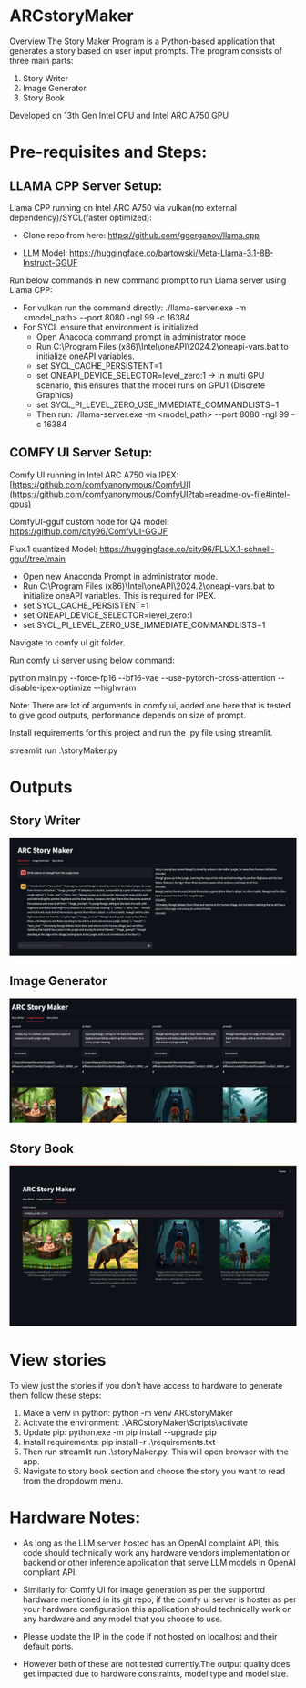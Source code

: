 # ARCstoryMaker
Overview The Story Maker Program is a Python-based application that generates a story based on user input prompts. The program consists of three main parts:
1. Story Writer
2. Image Generator
3. Story Book

Developed on 13th Gen Intel CPU and Intel ARC A750 GPU

# Pre-requisites and Steps:
## LLAMA CPP Server Setup:
Llama CPP running on Intel ARC A750 via vulkan(no external dependency)/SYCL(faster optimized): 
- Clone repo from here: https://github.com/ggerganov/llama.cpp

- LLM Model: https://huggingface.co/bartowski/Meta-Llama-3.1-8B-Instruct-GGUF

Run below commands in new command prompt to run Llama server using Llama CPP:
- For vulkan run the command directly: ./llama-server.exe -m <model_path> --port 8080 -ngl 99 -c 16384
- For SYCL ensure that environment is initialized
  - Open Anacoda command prompt in administrator mode
  - Run C:\Program Files (x86)\Intel\oneAPI\2024.2\oneapi-vars.bat to initialize oneAPI variables.
  - set SYCL_CACHE_PERSISTENT=1
  - set ONEAPI_DEVICE_SELECTOR=level_zero:1  -> In multi GPU scenario, this ensures that the model runs on GPU1 (Discrete Graphics)
  - set SYCL_PI_LEVEL_ZERO_USE_IMMEDIATE_COMMANDLISTS=1
  - Then run: ./llama-server.exe -m <model_path> --port 8080 -ngl 99 -c 16384 

## COMFY UI Server Setup:
Comfy UI running in Intel ARC A750 via IPEX: [https://github.com/comfyanonymous/ComfyUI](https://github.com/comfyanonymous/ComfyUI?tab=readme-ov-file#intel-gpus) 

ComfyUI-gguf custom node for Q4 model: https://github.com/city96/ComfyUI-GGUF

Flux.1 quantized Model: https://huggingface.co/city96/FLUX.1-schnell-gguf/tree/main 

- Open new Anaconda Prompt in administrator mode.
- Run C:\Program Files (x86)\Intel\oneAPI\2024.2\oneapi-vars.bat to initialize oneAPI variables. This is required for IPEX. 
- set SYCL_CACHE_PERSISTENT=1
- set ONEAPI_DEVICE_SELECTOR=level_zero:1
- set SYCL_PI_LEVEL_ZERO_USE_IMMEDIATE_COMMANDLISTS=1

Navigate to comfy ui git folder. 

Run comfy ui server using below command: 

python main.py --force-fp16 --bf16-vae --use-pytorch-cross-attention --disable-ipex-optimize --highvram

Note: There are lot of arguments in comfy ui, added one here that is tested to give good outputs, performance depends on size of prompt.

Install requirements for this project and run the .py file using streamlit. 

streamlit run .\storyMaker.py    

# Outputs
## Story Writer 
![Story Writer](https://github.com/vishwanathan-iyer/ARCstoryMaker/blob/main/img/story-writer.png)

## Image Generator
![Image Generator](https://github.com/vishwanathan-iyer/ARCstoryMaker/blob/main/img/img-writer.png)

## Story Book
![Story Book](https://github.com/vishwanathan-iyer/ARCstoryMaker/blob/main/img/story-book.png)

# View stories
To view just the stories if you don't have access to hardware to generate them follow these steps:
1. Make a venv in python: python -m venv ARCstoryMaker
2. Acitvate the environment: .\ARCstoryMaker\Scripts\activate
3. Update pip: python.exe -m pip install --upgrade pip
4. Install requirements: pip install -r .\requirements.txt
5. Then run streamlit run .\storyMaker.py. This will open browser with the app.
6. Navigate to story book section and choose the story you want to read from the dropdowm menu.   


# Hardware Notes:


- As long as the LLM server hosted has an OpenAI complaint API, this code should technically work any hardware vendors implementation or backend or other inference application that serve LLM models in OpenAI compliant API. 


- Similarly for Comfy UI for image generation as per the supportrd hardware mentioned in its git repo, if the comfy ui server is hoster as per your hardware configuration this application should technically work on any hardware and any model that you choose to use.

- Please update the IP in the code if not hosted on localhost and their default ports.

- However both of these are not tested currently.The output quality does get impacted due to hardware constraints, model type and model size. 



